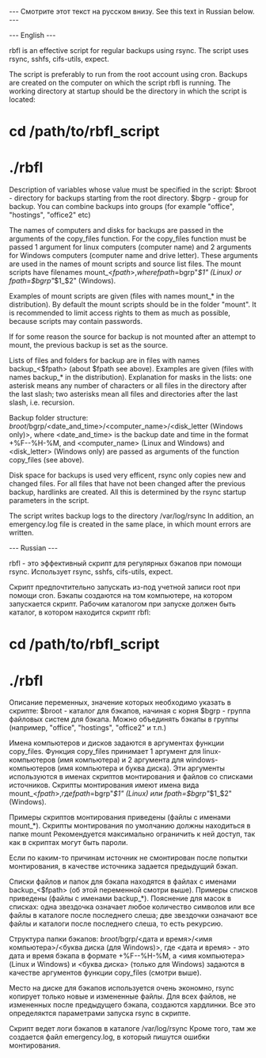 
--- Смотрите этот текст на русском внизу. See this text in Russian below. ---

--- English ---

rbfl is an effective script for regular backups using rsync.
The script uses rsync, sshfs, cifs-utils, expect.

The script is preferably to run from the root account using cron.
Backups are created on the computer on which the script rbfl is running.
The working directory at startup should be the directory in which the script is located:
# cd /path/to/rbfl_script
# ./rbfl

Description of variables whose value must be specified in the script:
$broot - directory for backups starting from the root directory.
$bgrp - group for backup. You can combine backups into groups
(for example "office", "hostings", "office2" etc)

The names of computers and disks for backups are passed in the arguments
of the copy_files function. For the copy_files function must be passed 1 argument
for linux computers (computer name) and 2 arguments for Windows computers
(computer name and drive letter).
These arguments are used in the names of mount scripts and source list files.
The mount scripts have filenames mount_<$fpath>, where fpath=$bgrp"_$1" (Linux) or
fpath=$bgrp"_$1_$2" (Windows).

Examples of mount scripts are given (files with names mount_* in the distribution).
By default the mount scripts should be in the folder "mount".
It is recommended to limit access rights to them as much as possible,
because scripts may contain passwords.

If for some reason the source for backup is not mounted after an attempt to mount,
the previous backup is set as the source.

Lists of files and folders for backup are in files with names backup_<$fpath>
(about $fpath see above).
Examples are given (files with names backup_* in the distribution).
Explanation for masks in the lists: one asterisk means any number of characters
or all files in the directory after the last slash;
two asterisks mean all files and directories after the last slash, i.e. recursion.

Backup folder structure: $broot/$bgrp/<date_and_time>/<computer_name>/<disk_letter (Windows only)>,
where <date_and_time> is the backup date and time in the format +%F--%H-%M,
and <computer_name> (Linux and Windows) and <disk_letter> (Windows only) are passed
as arguments of the function copy_files (see above).

Disk space for backups is used very efficent, rsync only copies new and changed files.
For all files that have not been changed after the previous backup, hardlinks are created.
All this is determined by the rsync startup parameters in the script.

The script writes backup logs to the directory /var/log/rsync
In addition, an emergency.log file is created in the same place,
in which mount errors are written.

--- Russian ---

rbfl - это эффективный скрипт для регулярных бэкапов при помощи rsync.
Использует rsync, sshfs, cifs-utils, expect.

Скрипт предпочтительно запускать из-под учетной записи root при помощи cron.
Бэкапы создаются на том компьютере, на котором запускается скрипт.
Рабочим каталогом при запуске должен быть каталог, в котором находится скрипт rbfl:
# cd /path/to/rbfl_script
# ./rbfl


Описание переменных, значение которых необходимо указать в скрипте:
$broot - каталог для бэкапов, начиная с корня
$bgrp - группа файловых систем для бэкапа. Можно объединять бэкапы в группы
(например, "office", "hostings", "office2" и т.п.)

Имена компьютеров и дисков задаются в аргументах функции copy_files.
Функция copy_files принимает 1 аргумент для linux-компьютеров (имя компьютера)
и 2 аргумента для windows-компьютеров (имя компьютера и буква диска).
Эти аргументы используются в именах скриптов монтирования и файлов со списками источников.
Скрипты монтирования имеют имена вида mount_<$fpath>, где fpath=$bgrp"_$1" (Linux) или
fpath=$bgrp"_$1_$2" (Windows).

Примеры скриптов монтирования приведены (файлы с именами mount_*).
Скрипты монтирования по умолчанию должны находиться в папке mount
Рекомендуется максимально ограничить к ней доступ, так как в скриптах могут быть пароли.

Если по каким-то причинам источник не смонтирован после попытки монтирования,
в качестве источника задается предыдущий бэкап.

Списки файлов и папок для бэкапа находятся в файлах с именами backup_<$fpath>
(об этой переменной смотри выше).
Примеры списков приведены (файлы с именами backup_*).
Пояснение для масок в списках: одна звездочка означает любое количество символов
или все файлы в каталоге после последнего слеша;
две звездочки означают все файлы и каталоги после последнего слеша, то есть рекурсию.

Структура папки бэкапов: $broot/$bgrp/<дата и время>/<имя компьютера>/<буква диска (для Windows)>,
где <дата и время> - это дата и время бэкапа в формате +%F--%H-%M,
а <имя компьютера> (Linux и Windows) и <буква диска> (только для Windows) задаются
в качестве аргументов функции copy_files (смотри выше).

Место на диске для бэкапов используется очень экономно,
rsync копирует только новые и измененные файлы.
Для всех файлов, не измененных после предыдущего бэкапа, создаются хардлинки.
Все это определяктся параметрами запуска rsync в скрипте.

Скрипт ведет логи бэкапов в каталоге /var/log/rsync
Кроме того, там же создается файл emergency.log, в который пишутся ошибки монтирования.
